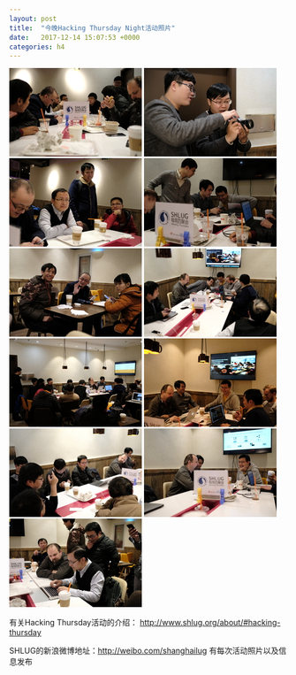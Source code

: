 ```yaml
---
layout: post
title:  "今晚Hacking Thursday Night活动照片"
date:   2017-12-14 15:07:53 +0000
categories: h4
---
```


[<img src='https://raw.githubusercontent.com/shanghailug/res2017/master/hc14.h4/hc14_1956_0600+08.240x160.jpg'>](https://raw.githubusercontent.com/shanghailug/res2017/master/hc14.h4/hc14_1956_0600+08.JPG)
[<img src='https://raw.githubusercontent.com/shanghailug/res2017/master/hc14.h4/hc14_1958_1700+08.240x160.jpg'>](https://raw.githubusercontent.com/shanghailug/res2017/master/hc14.h4/hc14_1958_1700+08.JPG)
[<img src='https://raw.githubusercontent.com/shanghailug/res2017/master/hc14.h4/hc14_2018_1700+08.240x160.jpg'>](https://raw.githubusercontent.com/shanghailug/res2017/master/hc14.h4/hc14_2018_1700+08.JPG)
[<img src='https://raw.githubusercontent.com/shanghailug/res2017/master/hc14.h4/hc14_2022_2900+08.240x160.jpg'>](https://raw.githubusercontent.com/shanghailug/res2017/master/hc14.h4/hc14_2022_2900+08.JPG)
[<img src='https://raw.githubusercontent.com/shanghailug/res2017/master/hc14.h4/hc14_2023_5500+08.240x160.jpg'>](https://raw.githubusercontent.com/shanghailug/res2017/master/hc14.h4/hc14_2023_5500+08.JPG)
[<img src='https://raw.githubusercontent.com/shanghailug/res2017/master/hc14.h4/hc14_2035_3400+08.240x160.jpg'>](https://raw.githubusercontent.com/shanghailug/res2017/master/hc14.h4/hc14_2035_3400+08.JPG)
[<img src='https://raw.githubusercontent.com/shanghailug/res2017/master/hc14.h4/hc14_2037_5500+08.240x160.jpg'>](https://raw.githubusercontent.com/shanghailug/res2017/master/hc14.h4/hc14_2037_5500+08.JPG)
[<img src='https://raw.githubusercontent.com/shanghailug/res2017/master/hc14.h4/hc14_2040_0200+08.240x160.jpg'>](https://raw.githubusercontent.com/shanghailug/res2017/master/hc14.h4/hc14_2040_0200+08.JPG)
[<img src='https://raw.githubusercontent.com/shanghailug/res2017/master/hc14.h4/hc14_2046_4700+08.240x160.jpg'>](https://raw.githubusercontent.com/shanghailug/res2017/master/hc14.h4/hc14_2046_4700+08.JPG)
[<img src='https://raw.githubusercontent.com/shanghailug/res2017/master/hc14.h4/hc14_2107_3400+08.240x160.jpg'>](https://raw.githubusercontent.com/shanghailug/res2017/master/hc14.h4/hc14_2107_3400+08.JPG)
[<img src='https://raw.githubusercontent.com/shanghailug/res2017/master/hc14.h4/hc14_2147_2500+08.240x160.jpg'>](https://raw.githubusercontent.com/shanghailug/res2017/master/hc14.h4/hc14_2147_2500+08.JPG)

有关Hacking Thursday活动的介绍：
http://www.shlug.org/about/#hacking-thursday

SHLUG的新浪微博地址：http://weibo.com/shanghailug 有每次活动照片以及信息发布


